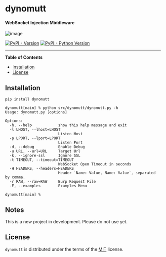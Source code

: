 # dynomutt

#### WebSocket Injection Middleware

![image](https://github.com/dualfade/dynomutt/assets/2522757/c017f4aa-dce0-4bff-9e69-ce77f726b0b1)

[![PyPI - Version](https://img.shields.io/pypi/v/dynomutt.svg)](https://pypi.org/project/dynomutt)
[![PyPI - Python Version](https://img.shields.io/pypi/pyversions/dynomutt.svg)](https://pypi.org/project/dynomutt)

---

**Table of Contents**

- [Installation](#installation)
- [License](#license)

## Installation

```console
pip install dynomutt
```

```usage
dynomutt[main] % python src/dynomutt/dynomutt.py -h
Usage: dynomutt.py [options]

Options:
  -h, --help            show this help message and exit
  -l LHOST, --lhost=LHOST
                        Listen Host
  -p LPORT, --lport=LPORT
                        Listen Port
  -d, --debug           Enable Debug
  -u URL, --url=URL     Target Url
  -k, --ignore-ssl      Ignore SSL
  -t TIMEOUT, --timeout=TIMEOUT
                        WebSocket Open Timeout in seconds
  -H HEADERS, --headers=HEADERS
                        Header `Name: Value, Name: Value`, separated by comma.
  -r RAW, --raw=RAW     Burp Request File
  -E, --examples        Examples Menu

dynomutt[main] %
```

## Notes

This is a new project in development. Please do not use yet.

## License

`dynomutt` is distributed under the terms of the [MIT](https://spdx.org/licenses/MIT.html) license.
